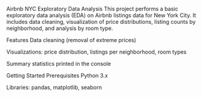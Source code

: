 Airbnb NYC Exploratory Data Analysis
This project performs a basic exploratory data analysis (EDA) on Airbnb listings data for New York City. It includes data cleaning, visualization of price distributions, listing counts by neighborhood, and analysis by room type.

Features
Data cleaning (removal of extreme prices)

Visualizations: price distribution, listings per neighborhood, room types

Summary statistics printed in the console

Getting Started
Prerequisites
Python 3.x

Libraries: pandas, matplotlib, seaborn
